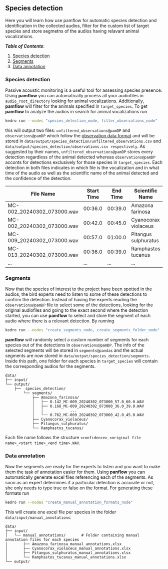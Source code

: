 ## Species detection

Here you will learn how use pamflow for automatic species detection and identification in the collected audios, filter for the custom list of target species and store segmetns of the audios having relavant animal vocalizations. 


***Table of Contents***:  
1. [Species detection](#species-detection)
2. [Segments](#segments)
3. [Data annotation](#data-annotation)

### Species detection
Passive acoustic monitoring is a useful tool for assessing species presence. Using **pamflow** you can automatically process all your audiofiles in `audio_root_directory` looking for animal vocalizations. Additionally, **pamflow** will filter for the animals specified in `target_species`.  To get **pamflow** to analyze the audios in search for animal vocalizations run 

```bash
kedro run --nodes "species_detection_node, filter_observations_node"
```

this will output two files: `unfiltered_observations@pamDP` and `observations@pamDP` which follow the [observation data format](../data_exchange_format.md#getting-started) and will be stored in `data/output/species_detection/unfiltered_observations.csv` and `data/output/species_detection/observations.csv respectively`. As suggested by their names, `unfiltered_observations@pamDP` stores every detection regardless of the animal detected whereas `observations@pamDP` acconts for detections exclusively for those species in `target_species`. Each detection in both files indicates in which file is the vocalization and in what time of the audio as well as the scientific name of the animal detected and the confidence of the detection. 

| File Name                     | Start Time | End Time | Scientific Name         | ... | Confidence |
|-------------------------------|------------|----------|-------------------------|-----|------------|
| MC-002_20240302_073000.wav    | 00:36.0    | 00:39.0  | Amazona farinosa        | ... | 0.168      |
| MC-002_20240302_073000.wav    | 00:42.0    | 00:45.0  | Cyanocorax violaceus    | ... | 0.285      |
| MC-009_20240302_073000.wav    | 00:57.0    | 01:00.0  | Pitangus sulphuratus    | ... | 0.142      |
| MC-013_20240302_073000.wav    | 00:36.0    | 00:39.0  | Ramphastos tucanus      | ... | 0.762      |
| ...                           | ...        | ...      | ...                     | ... | ...        |

### Segments

Now that the species of interest to the project have been spotted in the audios, the bird experts need to listen to some of these detections to confirm the detection. Instead of having the experts reading the `observations@pamDP` file to select some of the detections, looking for the original audiofiles and going to the exact second where the detection started, you can use **pamflow** to select and store the segment of each audio where there is a relevant detection. By running

```bash
kedro run --nodes "create_segments_node, create_segments_folder_node"
```

**pamflow** will randomly select a custom number of segments for each species out of the detections in `observations@pamDP`. The info of the selected segments will be stored in `segments@pandas` and the actual segments are now stored in `data/output/species_detection/segments`. Inside this path, one folder for each species in `target_species` will contain the corresponding audios for the segments.

```plaintext
data/
├── input/                        
└── output/                       
    ├──  species_detection/                    
        └── segments/                    
            ├── Amazona_farinosa/        
            │   ├── 0.142_MC-009_20240302_073000_57.0_60.0.WAV
            │   ├── 0.168_MC-009_20240302_073000_36.0_39.0.WAV
            │   │            ...
            │   └── 0.762_MC-009_20240302_073000_42.0_45.0.WAV      
            ├── Cyanocorax_violaceus/    
            ├── Pitangus_sulphuratus/    
            └── Ramphastos_tucanus/              
```
Each file name follows the structure `<confidence>_<original file name>_<start time>_<end time>.WAV`. 

### Data annotation 

Now the segments are ready for the experts to listen and you want to make them the task of annotation easier for them. Using **panflow** you can automatically generate excel files referencing each of the segments. As soon as an expert determines if a particular detection is accurate or not, she only needs to type true or false on the format. For generating these formats run 

```bash
kedro run --nodes "create_manual_annotation_formats_node"
```

This will create one excel file per species in the folder `data/input/manual_annotations`:


```plaintext
data/
├── input/                        
│   └── manual_annotations/       # Folder containing manual annotation files for each species
│       ├── Amazona_farinosa_manual_annotations.xlsx
│       ├── Cyanocorax_violaceus_manual_annotations.xlsx
│       ├── Pitangus_sulphuratus_manual_annotations.xlsx
│       └── Ramphastos_tucanus_manual_annotations.xlsx
└── output/             
```